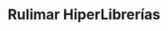 ---
title: "Rulimar HiperLibrerías"
url: /cochabamba/rulimar-hiperlibrerias/
shop: material de oficina
---